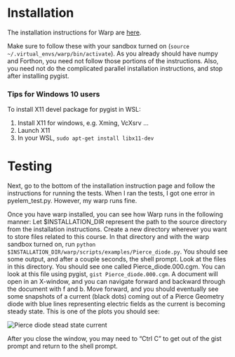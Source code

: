 # Installation
The installation instructions for Warp are [here](http://warp.lbl.gov/home/how-to-s/installation).

Make sure to follow these with your sandbox turned on (`source ~/.virtual_envs/warp/bin/activate`).  As you already should have numpy and Forthon, you need not follow those portions of the instructions.  Also, you need not do the complicated parallel installation instructions, and stop after installing pygist.  

### Tips for Windows 10 users
To install X11 devel package for pygist in WSL:
1. Install X11 for windows, e.g. Xming, VcXsrv ...
2. Launch X11
3. In your WSL, `sudo apt-get install libx11-dev`

# Testing
Next, go to the bottom of the installation instruction page and follow the instructions for running the tests.  When I ran the tests, I got one error in pyelem_test.py.  However, my warp runs fine.

Once you have warp installed, you can see how Warp runs in the following manner:  Let $INSTALLATION_DIR represent the path to the source directory from the installation instructions.  Create a new directory wherever you want to store files related to this course.  In that directory and with the warp sandbox turned on, run `python $INSTALLATION_DIR/warp/scripts/examples/Pierce_diode.py`.  You should see some output, and after a couple seconds, the shell prompt.  Look at the files in this directory.  You should see one called Pierce_diode.000.cgm.  You can look at this file using pygist, `gist Pierce_diode.000.cgm`.  A document will open in an X-window, and you can navigate forward and backward through the document with f and b.  Move forward, and you should eventually see some snapshots of a current (black dots) coming out of a Pierce Geometry diode with blue lines representing electric fields as the current is becoming steady state.  This is one of the plots you should see:

![Pierce diode stead state current](https://raw.githubusercontent.com/billyziege/USPAS_Summer_2018/master/warp/pierce_diode.png)
  
After you close the window, you may need to “Ctrl C” to get out of the gist prompt and return to the shell prompt.
